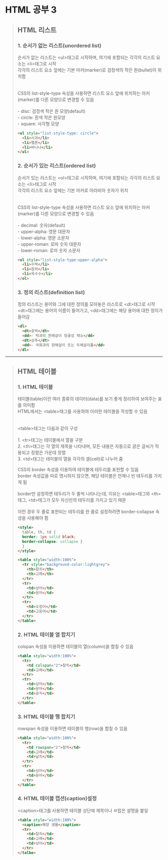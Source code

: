 <h1>HTML 공부 3</h1>

  <blockquote>
  <h2>HTML 리스트</h2>

  <h3>1. 순서가 없는 리스트(unordered list)</h3>
  <p>
    순서가 없는 리스트는 &lt;ul&gt;태그로 시작하며, 여기에 포함되는 각각의 리스트 요소는 &lt;li&gt;태그로 시작<br>
    각각의 리스트 요소 앞에는 기본 마커(marker)로 검정색의 작은 원(bullet)이 위치함<br><br><br>
    CSS의 list-style-type 속성을 사용하면 리스트 요소 앞에 위치하는 마커(marker)를 다른 모양으로 변경할 수 있음<br><br>
    - disc: 검정색 작은 원 모양(default)<br>
    - circle: 흰색 작은 원모양<br>
    - square: 사각형 모양<br>

  </p>

  ```html
  <ul style="list-style-type: circle">
    <li>사과</li>
    <li>멜론</li>
    <li>바나나</li>
  </ul>
  ```

  <h3>2. 순서가 있는 리스트(ordered list)</h3>
  <p>
    순서가 있는 리스트는 &lt;ol&gt;태그로 시작하며, 여기에 포함되는 각각의 리스트 요소는 &lt;li&gt;태그로 시작<br>
    각각의 리스트 요소 앞에는 기본 마커로 아라비아 숫자가 위치<br><br><br>
    CSS의 list-style-type 속성을 사용하면 리스트 요소 앞에 위치하는 마커(marker)를 다른 모양으로 변경할 수 있음<br><br>
    - decimal: 숫자(default)<br>
    - upper-alpha: 영문 대문자<br>
    - lower-alpha: 영문 소문자<br>
    - upper-roman: 로마 숫자 대문자<br>
    - lower-roman: 로마 숫자 소문자<br>

  ```html
  <ol style="list-style-type:upper-alpha">
    <li>수박</li>
    <li>참외</li>
    <li>옥수수</li>
  </ol>
  ```

  <h3>3. 정의 리스트(definition list)</h3>
  <p>
    정의 리스트는 용어와 그에 대한 정의를 모아놓은 리스트로 &lt;dl&gt;태그로 시작<br>
    &lt;dt&gt;태그에는 용어의 이름이 들어가고, &lt;dd&gt;태그에는 해당 용어에 대한 정의가 들어감
  </p>

  ```html
  <dl>
    <dt>호박</dt>
    <dd>- 박과의 한해살이 덩굴성 채소</dd>
    <dt>상추</dt>
    <dd>- 국화과의 한해살이 또는 두해살이풀</dd>
  </dl>
  ```
</blockquote>

<hr>
<blockquote>
  <h2>HTML 테이블</h2>
  <h3>1. HTML 테이블</h3>
  <p>
    테이블(table)이란 여러 종류의 데이터(data)를 보기 좋게 정리하여 보여주는 표를 의미함<br>
    HTML에서는 &lt;table&gt;태그를 사용하여 이러한 테이블을 작성할 수 있음<br><br><br>
    &lt;table&gt;태그는 다음과 같이 구성<br><br>
    1. &lt;tr&gt;태그는 테이블에서 열을 구분<br>
    2. &lt;th&gt;태그는 각 열의 제목을 나타내며, 모든 내용은 자동으로 굵은 글씨가 적용되고 정렬은 가운데 정렬<br>
    3. &lt;td&gt;태그는 테이블의 열을 각각의 셀(cell)로 나누어 줌
  </p>
  <p>
    CSS의 border 속성을 이용하여 테이블에 테두리를 표현할 수 있음<br>
    border 속성값을 따로 명시하지 않으면, 해당 테이블은 언제나 빈 테두리를 가지게 됨<br><br>
    border만 설정하면 테두리가 두 줄씩 나타나는데, 이유는 &lt;table&gt;태그와 &lt;th&gt;태그, &lt;td&gt;태그가 모두 자신만의 테두리를 가지고 있기 때문<br><br>
    이런 경우 두 줄로 표현되는 테두리를 한 줄로 설정하려면 border-collapse 속성을 사용해야 함  
  </p>
 
  ```html
  <style>
    table, th, td { 
    border: 1px solid black;
    border-collapse: collapse }
    }
  </style>

  <table style="width:100%">
    <tr style="background-color:lightgrey">
      <th>참치</th>
      <th>고래</th>
    </tr>
    <tr>
      <td>상어</td>
      <td>문어</td>
    </tr>
    <tr>
      <td>오징어</td>
      <td>고등어</td>
    </tr>
  </table>
  ```

  <h3>2. HTML 테이블 열 합치기</h3>
  <p>colspan 속성을 이용하면 테이블의 열(column)을 합칠 수 있음</p>

  ```html
  <table style="width:100%">
    <tr>
      <td colspan="2">참치</td>
      <td>고래</td>
    </tr>
    <tr>
      <td>상어</td>
      <td>문어</td>
      <td>꽁치</td>
    </tr>
  </table>
  ```

  <h3>3. HTML 테이블 행 합치기</h3>
  <p>rowspan 속성을 이용하면 테이블의 행(row)을 합칠 수 있음</p>

  ```html
  <table style="width:100%">
    <tr>
      <td rowspan="2">참치</td>
      <td>고래</td>
      <td>날치</td>
    </tr>
    <tr>
      <td>상어</td>
      <td>문어</td>
    </tr>
  </table>
  ```

  <h3>4. HTML 테이블 캡션(caption)설정</h3>
  <p>&lt;caption&gt;태그를 사용하면 테이블 상단에 제목이나 ㅉ랍은 설명을 붙일 </p>

  ```html
  <table style="width:100%">
    <caption>해양 생물</caption>
    <tr>
      <td>참치</td>
      <td>고래</td>
      <td>상어</td>
    </tr>
  </talbe>
  ```
</blockquote>
